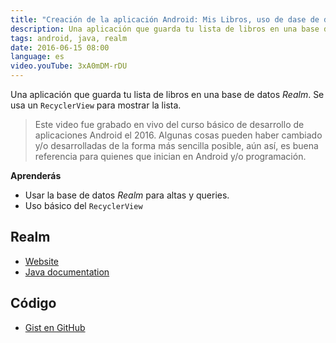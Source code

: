 ```yaml
---
title: "Creación de la aplicación Android: Mis Libros, uso de dase de datos Realm"
description: Una aplicación que guarda tu lista de libros en una base de datos Realm.
tags: android, java, realm
date: 2016-06-15 08:00
language: es
video.youTube: 3xA0mDM-rDU
---
```


Una aplicación que guarda tu lista de libros en una base de datos *Realm*. Se usa un `RecyclerView` para mostrar la lista. 

> Este video fue grabado en vivo del curso básico de desarrollo de aplicaciones Android el 2016. Algunas cosas pueden haber cambiado y/o desarrolladas de la forma más sencilla posible, aún así, es buena referencia para quienes que inician en Android y/o programación.

__Aprenderás__

* Usar la base de datos _Realm_ para altas y queries.
* Uso básico del `RecyclerView`

## Realm

* [Website](https://realm.io/)
* [Java documentation](https://realm.io/docs/java/6.0.2/)

## Código

* [Gist en GitHub](https://gist.github.com/alvareztech/70f908d3aebd6488bb84d5ccb497e0dc)
